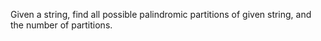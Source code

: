 Given a string, find all possible palindromic partitions of given string, and the number of partitions.
